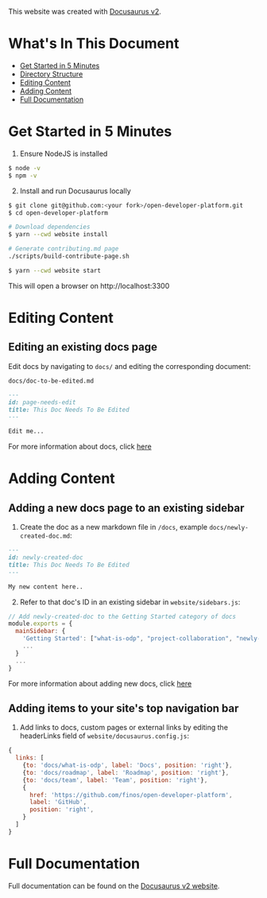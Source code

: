 This website was created with [Docusaurus v2](https://v2.docusaurus.io/).

# What's In This Document

- [Get Started in 5 Minutes](#get-started-in-5-minutes)
- [Directory Structure](#directory-structure)
- [Editing Content](#editing-content)
- [Adding Content](#adding-content)
- [Full Documentation](#full-documentation)

# Get Started in 5 Minutes

1. Ensure NodeJS is installed
```sh
$ node -v
$ npm -v
```

2. Install and run Docusaurus locally

```sh
$ git clone git@github.com:<your fork>/open-developer-platform.git
$ cd open-developer-platform

# Download dependencies
$ yarn --cwd website install

# Generate contributing.md page
./scripts/build-contribute-page.sh

$ yarn --cwd website start
```
This will open a browser on http://localhost:3300

# Editing Content

## Editing an existing docs page

Edit docs by navigating to `docs/` and editing the corresponding document:

`docs/doc-to-be-edited.md`

```markdown
---
id: page-needs-edit
title: This Doc Needs To Be Edited
---

Edit me...
```

For more information about docs, click [here](https://v2.docusaurus.io/docs/installation#project-structure)

# Adding Content

## Adding a new docs page to an existing sidebar

1. Create the doc as a new markdown file in `/docs`, example `docs/newly-created-doc.md`:

```md
---
id: newly-created-doc
title: This Doc Needs To Be Edited
---

My new content here..
```

2. Refer to that doc's ID in an existing sidebar in `website/sidebars.js`:

```javascript
// Add newly-created-doc to the Getting Started category of docs
module.exports = {
  mainSidebar: {
    'Getting Started': ["what-is-odp", "project-collaboration", "newly-created-doc"]
    ...
  }
  ...
}
```

For more information about adding new docs, click [here](https://v2.docusaurus.io/docs/docs#sidebar)

## Adding items to your site's top navigation bar

1. Add links to docs, custom pages or external links by editing the headerLinks field of `website/docusaurus.config.js`:

```javascript
{
  links: [
    {to: 'docs/what-is-odp', label: 'Docs', position: 'right'},
    {to: 'docs/roadmap', label: 'Roadmap', position: 'right'},
    {to: 'docs/team', label: 'Team', position: 'right'},
    {
      href: 'https://github.com/finos/open-developer-platform',
      label: 'GitHub',
      position: 'right',
    }
  ]
}
```

# Full Documentation

Full documentation can be found on the [Docusaurus v2 website](https://v2.docusaurus.io/).
